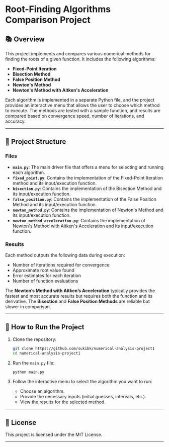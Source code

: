 # Root-Finding Algorithms Comparison Project

## 📚 Overview
This project implements and compares various numerical methods for finding the roots of a given function. It includes the following algorithms:

- **Fixed-Point Iteration**
- **Bisection Method**
- **False Position Method**
- **Newton's Method**
- **Newton's Method with Aitken's Acceleration**

Each algorithm is implemented in a separate Python file, and the project provides an interactive menu that allows the user to choose which method to execute. The methods are tested with a sample function, and results are compared based on convergence speed, number of iterations, and accuracy.

---

## 📁 Project Structure

### Files
- **`main.py`**: The main driver file that offers a menu for selecting and running each algorithm.
- **`fixed_point.py`**: Contains the implementation of the Fixed-Point Iteration method and its input/execution function.
- **`bisection.py`**: Contains the implementation of the Bisection Method and its input/execution function.
- **`false_position.py`**: Contains the implementation of the False Position Method and its input/execution function.
- **`newton_method.py`**: Contains the implementation of Newton's Method and its input/execution function.
- **`newton_method_acceleration.py`**: Contains the implementation of Newton's Method with Aitken's Acceleration and its input/execution function.

### Results
Each method outputs the following data during execution:
- Number of iterations required for convergence
- Approximate root value found
- Error estimates for each iteration
- Number of function evaluations

The **Newton’s Method with Aitken’s Acceleration** typically provides the fastest and most accurate results but requires both the function and its derivative. The **Bisection** and **False Position Methods** are reliable but slower in comparison.

---

## 🚀 How to Run the Project

1. Clone the repository:
   ```bash
   git clone https://github.com/sukibk/numerical-analysis-project1
   cd numerical-analysis-project1
   ```

2. Run the `main.py` file:
   ```bash
   python main.py
   ```

3. Follow the interactive menu to select the algorithm you want to run:
   - Choose an algorithm.
   - Provide the necessary inputs (initial guesses, intervals, etc.).
   - View the results for the selected method.

---

## 📝 License
This project is licensed under the MIT License.

---
